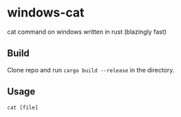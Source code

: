 # windows-cat
cat command on windows written in rust (blazingly fast)


## Build
Clone repo and run `cargo build --release` in the directory.

## Usage
`cat [file]`
